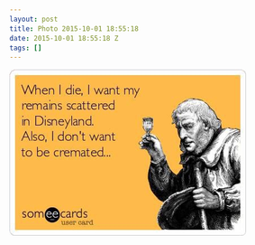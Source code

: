 ```yaml
---
layout: post
title: Photo 2015-10-01 18:55:18
date: 2015-10-01 18:55:18 Z
tags: []
---
```

![](/media/2015/10/130283088049.jpg)
